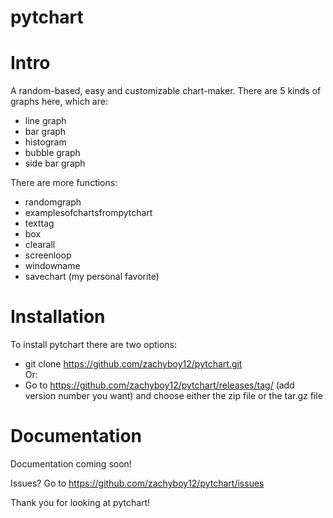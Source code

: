 # pytchart
# Intro
A random-based, easy and customizable chart-maker.
There are 5 kinds of graphs here, which are:
- line graph
- bar graph
- histogram
- bubble graph
- side bar graph

There are more functions:
- randomgraph
- examplesofchartsfrompytchart
- texttag
- box
- clearall
- screenloop
- windowname
- savechart (my personal favorite)

# Installation
To install pytchart there are two options:
- git clone https://github.com/zachyboy12/pytchart.git \
Or:
- Go to https://github.com/zachyboy12/pytchart/releases/tag/ (add version number you want) and choose either the zip file or the tar.gz file

# Documentation
Documentation coming soon!

Issues?
Go to https://github.com/zachyboy12/pytchart/issues

Thank you for looking at pytchart!
